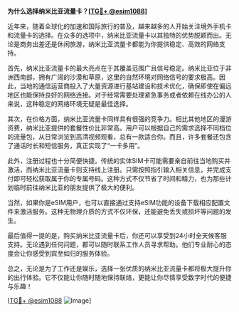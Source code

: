 **为什么选择纳米比亚流量卡？[[TG💪+ @esim1088](https://t.me/s/esim1088)]**

近年来，随着全球化的加速和国际旅行的普及，越来越多的人开始关注境外手机卡和流量卡的选择。在众多的选项中，纳米比亚流量卡以其独特的优势脱颖而出。无论是商务出差还是休闲旅游，纳米比亚流量卡都能为你提供稳定、高效的网络支持。

首先，纳米比亚流量卡的最大亮点在于其覆盖范围广且信号稳定。纳米比亚位于非洲西南部，拥有广阔的沙漠和草原，这里的自然环境对网络信号的要求极高。因此，当地的通信运营商投入了大量资源进行基站建设和技术优化，确保即使在偏远地区也能保持良好的网络连接。对于经常需要处理紧急事务或者依赖在线办公的人来说，这种稳定的网络环境无疑是最佳选择。

其次，在价格方面，纳米比亚流量卡同样具有很强的竞争力。相比其他地区的漫游资费，纳米比亚提供的套餐性价比非常高。用户可以根据自己的需求选择不同档位的流量包，从日常浏览到高清视频观看，总有一款适合你。而且，许多套餐还包含了通话时长和短信服务，真正实现了“一卡多用”。

此外，注册过程也十分简便快捷。传统的实体SIM卡可能需要亲自前往当地购买并激活，而纳米比亚流量卡则支持线上注册。只需按照指引输入相关信息，并完成支付即可轻松获取属于你的专属号码。这种方式不仅节省了时间和精力，也为那些计划临时前往纳米比亚的朋友提供了极大的便利。

当然，如果你是eSIM用户，也可以直接通过支持eSIM功能的设备下载相应配置文件来激活服务。这种无物理介质的方式不仅环保，还能避免丢失或损坏等问题的发生。

最后值得一提的是，购买纳米比亚流量卡后，你还可以享受到24小时全天候客服支持。无论遇到任何问题，都可以随时联系工作人员寻求帮助。他们专业耐心的态度会让你感受到宾至如归的服务体验。

总之，无论是为了工作还是娱乐，选择一张优质的纳米比亚流量卡都将极大提升你的出行体验。它不仅能让你随时随地保持联络，更能让你尽情享受数字时代的便捷与乐趣！

[[TG💪+ @esim1088](https://t.me/s/esim1088) ![Image](https://i.postimg.cc/4NQfJmqS/Snipaste-2025-05-13-00-14-12.png)]